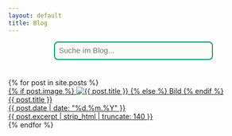 ```yaml
---
layout: default
title: Blog
---
```


<div id="searchbox-container">
  <input id="searchbox" type="text" placeholder="Suche im Blog...">
</div>
<div id="searchinfo"></div>
<div id="searchresults"></div>

<div id="bloglist" class="blog-grid blog-grid-single">
  {% for post in site.posts %}
    <a class="blog-card" href="{{ post.url | relative_url }}">
      <div class="card-img">
        {% if post.image %}
          <img src="{{ post.image }}" alt="{{ post.title }}" loading="lazy">
        {% else %}
          Bild
        {% endif %}
      </div>
      <div class="card-content">
        <div class="card-title">{{ post.title }}</div>
        <time class="card-date" datetime="{{ post.date | date_to_xmlschema }}">
          {{ post.date | date: "%d.%m.%Y" }}
        </time>
        <div class="card-desc">{{ post.excerpt | strip_html | truncate: 140 }}</div>
      </div>
    </a>
  {% endfor %}
</div>

<script>
document.addEventListener('DOMContentLoaded', function() {
    let posts = [];
    fetch('{{ "/search.json" | relative_url }}')
      .then(response => response.json())
      .then(function(json){
        posts = json;
      });

    const searchbox = document.getElementById('searchbox');
    const searchinfo = document.getElementById('searchinfo');
    const searchresults = document.getElementById('searchresults');
    const bloglist = document.getElementById('bloglist');

    searchbox.addEventListener('input', function(e) {
      let query = e.target.value.trim().toLowerCase();

      // Zeige wieder alle Blogposts, wenn weniger als 3 Zeichen
      if (query.length < 3) {
        searchresults.innerHTML = '';
        searchinfo.innerHTML = '';
        bloglist.style.display = '';
        return;
      }

      bloglist.style.display = 'none'; // Blogposts verstecken, wenn Suche aktiv

      // Suche im Inhalt und Titel
      let results = posts.filter(post =>
        post.content.toLowerCase().includes(query) ||
        post.title.toLowerCase().includes(query)
      );

      // Info-Anzeige über den Ergebnissen
      if (results.length > 0) {
        searchinfo.innerHTML = `<div class="search-info">${results.length} Treffer gefunden</div>`;
      } else {
        searchinfo.innerHTML = `<div class="search-info notfound">Keine Treffer gefunden.</div>`;
      }

      // Ergebnisse bauen
      let out = '';
      results.forEach(post => {
        // Fundstellen hervorheben
        let snippet = post.content;
        let idx = snippet.toLowerCase().indexOf(query);
        if (idx > -1) {
          snippet = snippet.substring(Math.max(0, idx-60), idx+80);
        } else {
          snippet = snippet.substring(0, 140);
        }
        // Query fett markieren
        let re = new RegExp('('+query.replace(/[.*+?^${}()|[\]\\]/g, '\\$&')+')','gi');
        let excerpt = snippet.replace(re, '<b>$1</b>');

        out += `<div style="margin-bottom:1.5em">
          <a href="${post.url}"><strong>${post.title}</strong></a>
          <span style="color:#888;font-size:0.95em; margin-left:10px;">${(post.date ? post.date : '').replace(/(\d{4})-(\d{2})-(\d{2})/, '$3.$2.$1')}</span><br>
          <span>${excerpt}...</span>
        </div>`;
      });

      searchresults.innerHTML = out;
    });
});
</script>

<style>
#searchbox-container {
  display: flex;
  flex-direction: column;
  align-items: center;
  margin-bottom: 1em;    /* Abstand zur Trefferzahl */
  margin-top: 0.3em;       /* Abstand zum Menü oben */
}
#searchbox {
  width: 320px;
  max-width: 90vw;
  padding: 0.5em;
  font-size: 1.1em;
  margin-bottom: 1.5em;
  border: 2px solid #009C6C;
  border-radius: 8px;
  outline: none;
  background: #FCFBF7;
  transition: border-color 0.2s;
}
#searchbox:focus {
  border-color: #AA0600;
}
#searchinfo .search-info {
  text-align: center;
  font-size: 1em;
  color: #009C6C;
  margin-bottom: 1em;    /* Abstand zu den Ergebnissen unten */
  margin-top: 1em;       /* Abstand zur Suchbox oben */
}
#searchinfo .notfound {
  color: #AA0600;
}
#searchresults {
  max-width: 600px;
  margin-left: auto;
  margin-right: auto;
}
</style>
